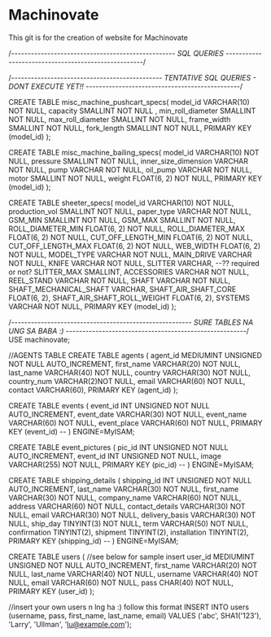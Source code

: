 # Machinovate
This git is for the creation of website for Machinovate


/*--------------------------------------------------
SQL QUERIES
----------------------------------------------------*/

/*----------------------------------------------
TENTATIVE SQL QUERIES - DONT EXECUTE YET!!
-----------------------------------------------*/

CREATE TABLE misc_machine_pushcart_specs(
	model_id VARCHAR(10) NOT NULL,
	capacity SMALLINT NOT NULL ,
	min_roll_diameter SMALLINT NOT NULL,
	max_roll_diameter SMALLINT NOT NULL,
	frame_width SMALLINT NOT NULL,
	fork_length SMALLINT NOT NULL,
	PRIMARY KEY (model_id)
);

CREATE TABLE misc_machine_bailing_specs(
	model_id VARCHAR(10) NOT NULL,
	pressure SMALLINT NOT NULL,
	inner_size_dimension VARCHAR NOT NULL,
	pump VARCHAR NOT NULL,
	oil_pump VARCHAR NOT NULL,
	motor SMALLINT NOT NULL,
	weight FLOAT(6, 2) NOT NULL,
	PRIMARY KEY (model_id)
);

CREATE TABLE sheeter_specs(
	model_id VARCHAR(10) NOT NULL,
	production_vol SMALLINT NOT NULL,
	paper_type VARCHAR NOT NULL,
	GSM_MIN SMALLINT NOT NULL,
	GSM_MAX SMALLINT NOT NULL,
	ROLL_DIAMETER_MIN FLOAT(6, 2) NOT NULL,
	ROLL_DIAMETER_MAX FLOAT(6, 2) NOT NULL,
	CUT_OFF_LENGTH_MIN FLOAT(6, 2) NOT NULL,
	CUT_OFF_LENGTH_MAX FLOAT(6, 2) NOT NULL,
	WEB_WIDTH FLOAT(6, 2) NOT NULL,
	MODEL_TYPE VARCHAR NOT NULL,
	MAIN_DRIVE VARCHAR NOT NULL,
	KNIFE VARCHAR NOT NULL,
	SLITTER VARCHAR, --?? required or not?
	SLITTER_MAX SMALLINT,
	ACCESSORIES VARCHAR NOT NULL,
	REEL_STAND VARCHAR NOT NULL,
	SHAFT VARCHAR NOT NULL,
	SHAFT_MECHANICAL_SHAFT VARCHAR, 
	SHAFT_AIR_SHAFT_CORE FLOAT(6, 2),
	SHAFT_AIR_SHAFT_ROLL_WEIGHT FLOAT(6, 2),
	SYSTEMS VARCHAR NOT NULL,
	PRIMARY KEY (model_id)
);


/*-------------------------------------------------------
SURE TABLES NA UNG SA BABA :)
-------------------------------------------------------*/
USE machinovate;


//AGENTS TABLE
CREATE TABLE agents (
	agent_id MEDIUMINT UNSIGNED NOT NULL AUTO_INCREMENT,
	first_name VARCHAR(20) NOT NULL,
	last_name VARCHAR(40) NOT NULL,
	country VARCHAR(30) NOT NULL,
	country_num VARCHAR(2)NOT NULL,
	email VARCHAR(60) NOT NULL,
	contact VARCHAR(60),
	PRIMARY KEY (agent_id)
);


CREATE TABLE events (
	event_id INT UNSIGNED NOT NULL AUTO_INCREMENT,
	event_date VARCHAR(30) NOT NULL,
	event_name VARCHAR(60) NOT NULL,
	event_place VARCHAR(60) NOT NULL,
	PRIMARY KEY (event_id)
	--
) ENGINE=MyISAM;

CREATE TABLE event_pictures (
	pic_id INT UNSIGNED NOT NULL AUTO_INCREMENT,
	event_id INT UNSIGNED NOT NULL,
	image VARCHAR(255) NOT NULL,
	PRIMARY KEY (pic_id)
	--
) ENGINE=MyISAM;

CREATE TABLE shipping_details (
	shipping_id INT UNSIGNED NOT NULL AUTO_INCREMENT,
	last_name VARCHAR(30) NOT NULL,
	first_name VARCHAR(30) NOT NULL,
    company_name VARCHAR(60) NOT NULL,
    address VARCHAR(60) NOT NULL,
	contact_details VARCHAR(30) NOT NULL,
    email VARCHAR(30) NOT NULL,
    delivery_basis VARCHAR(30) NOT NULL,
    ship_day TINYINT(3) NOT NULL,
    term VARCHAR(50) NOT NULL,
    confirmation TINYINT(2),
    shipment TINYINT(2),
    installation TINYINT(2),
	PRIMARY KEY (shipping_id)
	--
) ENGINE=MyISAM;



CREATE TABLE users ( //see below for sample insert
	user_id MEDIUMINT UNSIGNED NOT NULL AUTO_INCREMENT,
	first_name VARCHAR(20) NOT NULL,
	last_name VARCHAR(40) NOT NULL,
	username VARCHAR(40) NOT NULL,
	email VARCHAR(60) NOT NULL,
	pass CHAR(40) NOT NULL,
	PRIMARY KEY (user_id)
);

//insert your own users n lng ha :) follow this format
INSERT INTO users (username, pass, first_name, last_name, email) VALUES 
('abc', SHA1('123'), 'Larry', 'Ullman', 'lu@example.com');


